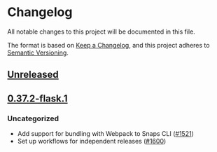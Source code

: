# Changelog
All notable changes to this project will be documented in this file.

The format is based on [Keep a Changelog](https://keepachangelog.com/en/1.0.0/),
and this project adheres to [Semantic Versioning](https://semver.org/spec/v2.0.0.html).

## [Unreleased]

## [0.37.2-flask.1]
### Uncategorized
- Add support for bundling with Webpack to Snaps CLI ([#1521](https://github.com/MetaMask/snaps/pull/1521))
- Set up workflows for independent releases ([#1600](https://github.com/MetaMask/snaps/pull/1600))

[Unreleased]: https://github.com/MetaMask/snaps/compare/@metamask/dialog-example-snap@0.37.2-flask.1...HEAD
[0.37.2-flask.1]: https://github.com/MetaMask/snaps/releases/tag/@metamask/dialog-example-snap@0.37.2-flask.1
